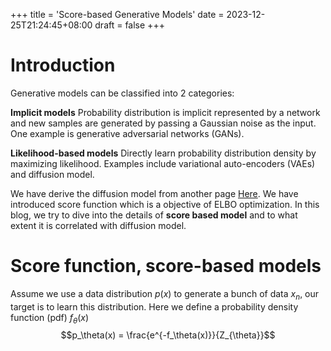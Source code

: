 +++
title = 'Score-based Generative Models'
date = 2023-12-25T21:24:45+08:00
draft = false
+++
# Introduction
Generative models can be classified into 2 categories:

**Implicit models** Probability distribution is implicit represented by a network and new samples are generated by passing a Gaussian noise as the input. One example is generative adversarial networks (GANs).

**Likelihood-based models** Directly learn probability distribution density by maximizing likelihood. Examples include variational auto-encoders (VAEs) and diffusion model.

We have derive the diffusion model from another page [Here](https://hzjian123.github.io/Blog/docs/diffusion/). We have introduced score function which is a objective of ELBO optimization. In this blog, we try to dive into the details of **score based model** and to what extent it is correlated with diffusion model.

# Score function, score-based models
Assume we use a data distribution $p(x)$ to generate a bunch of data $x_n$, our target is to learn this distribution. Here we define a probability density function (pdf) $f_\theta(x)$
$$p_\theta(x) = \frac{e^{-f_\theta(x)}}{Z_{\theta}}$$